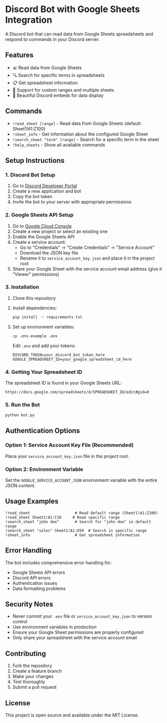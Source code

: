 # Discord Bot with Google Sheets Integration

A Discord bot that can read data from Google Sheets spreadsheets and respond to commands in your Discord server.

## Features

- 📊 Read data from Google Sheets
- 🔍 Search for specific terms in spreadsheets
- 📋 Get spreadsheet information
- 🎯 Support for custom ranges and multiple sheets
- 💬 Beautiful Discord embeds for data display

## Commands

- `!read_sheet [range]` - Read data from Google Sheets (default: Sheet1!A1:Z100)
- `!sheet_info` - Get information about the configured Google Sheet
- `!search_sheet "term" [range]` - Search for a specific term in the sheet
- `!help_sheets` - Show all available commands

## Setup Instructions

### 1. Discord Bot Setup

1. Go to [Discord Developer Portal](https://discord.com/developers/applications)
2. Create a new application and bot
3. Copy the bot token
4. Invite the bot to your server with appropriate permissions

### 2. Google Sheets API Setup

1. Go to [Google Cloud Console](https://console.cloud.google.com/)
2. Create a new project or select an existing one
3. Enable the Google Sheets API
4. Create a service account:
   - Go to "Credentials" → "Create Credentials" → "Service Account"
   - Download the JSON key file
   - Rename it to `service_account_key.json` and place it in the project root
5. Share your Google Sheet with the service account email address (give it "Viewer" permissions)

### 3. Installation

1. Clone this repository
2. Install dependencies:
   ```bash
   pip install -r requirements.txt
   ```

3. Set up environment variables:
   ```bash
   cp .env.example .env
   ```
   Edit `.env` and add your tokens:
   ```
   DISCORD_TOKEN=your_discord_bot_token_here
   GOOGLE_SPREADSHEET_ID=your_google_spreadsheet_id_here
   ```

### 4. Getting Your Spreadsheet ID

The spreadsheet ID is found in your Google Sheets URL:
```
https://docs.google.com/spreadsheets/d/SPREADSHEET_ID/edit#gid=0
```

### 5. Run the Bot

```bash
python bot.py
```

## Authentication Options

### Option 1: Service Account Key File (Recommended)
Place your `service_account_key.json` file in the project root.

### Option 2: Environment Variable
Set the `GOOGLE_SERVICE_ACCOUNT_JSON` environment variable with the entire JSON content.

## Usage Examples

```
!read_sheet                    # Read default range (Sheet1!A1:Z100)
!read_sheet Sheet1!A1:C10     # Read specific range
!search_sheet "john doe"       # Search for "john doe" in default range
!search_sheet "sales" Sheet1!A1:D50  # Search in specific range
!sheet_info                    # Get spreadsheet information
```

## Error Handling

The bot includes comprehensive error handling for:
- Google Sheets API errors
- Discord API errors
- Authentication issues
- Data formatting problems

## Security Notes

- Never commit your `.env` file or `service_account_key.json` to version control
- Use environment variables in production
- Ensure your Google Sheet permissions are properly configured
- Only share your spreadsheet with the service account email

## Contributing

1. Fork the repository
2. Create a feature branch
3. Make your changes
4. Test thoroughly
5. Submit a pull request

## License

This project is open source and available under the MIT License.